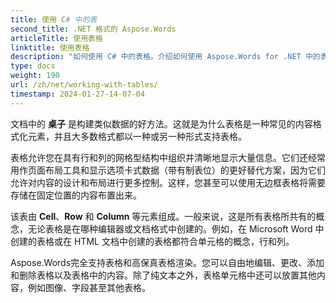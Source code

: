 ```yaml
---
title: 使用 C# 中的表
second_title: .NET 格式的 Aspose.Words
articleTitle: 使用表格
linktitle: 使用表格
description: "如何使用 C# 中的表格。介绍如何使用 Aspose.Words for .NET 中的表和表节点概念。"
type: docs
weight: 190
url: /zh/net/working-with-tables/
timestamp: 2024-01-27-14-07-04
---
```


文档中的 **桌子** 是构建类似数据的好方法。这就是为什么表格是一种常见的内容格式化元素，并且大多数格式都以一种或另一种形式支持表格。

表格允许您在具有行和列的网格型结构中组织并清晰地显示大量信息。它们还经常用作页面布局工具和显示选项卡式数据（带有制表位）的更好替代方案，因为它们允许对内容的设计和布局进行更多控制。这样，您甚至可以使用无边框表格将需要存储在固定位置的内容布置出来。

该表由 **Cell**、**Row** 和 **Column** 等元素组成。一般来说，这是所有表格所共有的概念，无论表格是在哪种编辑器或文档格式中创建的。例如，在 Microsoft Word 中创建的表格或在 HTML 文档中创建的表格都符合单元格的概念，行和列。

Aspose.Words完全支持表格和高保真表格渲染。您可以自由地编辑、更改、添加和删除表格以及表格中的内容。除了纯文本之外，表格单元格中还可以放置其他内容，例如图像、字段甚至其他表格。
